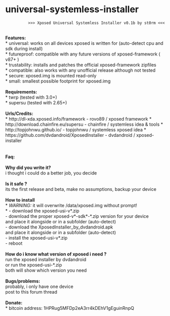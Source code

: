 # universal-systemless-installer

              >>> Xposed Universal Systemless Installer v0.1b by st0rm <<<
</BR>
  <B>Features:</B></BR>
* universal: works on all devices xposed is written for (auto-detect cpu and sdk during install)</BR>
* futureproof: compatible with any future versions of xposed-framework ( v87+ )</BR>
* trustability: installs and patches the official xposed-framework zipfiles</BR>
* compatible: also works with any unofficial release although not tested</BR>
* secure: xposed.img is mounted read-only</BR>
* small: smallest possible footprint for xposed.img</BR>
</BR>
<B>Requirements:</B></BR>
* twrp     (tested with 3.0+)</BR>
* supersu  (tested with 2.65+)</BR>
</BR>
<B>Urls/Credits:</B></BR>
* http://dl-xda.xposed.info/framework            - rovo89 / xposed framework
* http://download.chainfire.eu/supersu           - chainfire / systemless idea & tools
* http://topjohnwu.github.io/                    - topjohnwu / systemless xposed idea
* https://github.com/dvdandroid/XposedInstaller  - dvdandroid / xposed-installer
</BR>
</BR>
</BR>
<B>Faq:</B></BR>
</BR>
<B>Why did you write it?</B></BR>
  i thought i could do a better job, you decide
</BR></BR>
<B>Is it safe ?</B></BR>
  its the first release and beta, make no assumptions, backup your device</BR>
</BR>
<B>How to install</B></BR>
* <I>WARNING:</I> it will overwrite /data/xposed.img without prompt!</BR>*
  - download the xposed-usi-v*.zip</BR>
  - download the proper xposed-v*-sdk*-*.zip version for your device</BR>
  and place it alongside or in a subfolder (auto-detect)</BR>
  - download the XposedInstaller_by_dvdandroid.apk</BR>
  and place it alongside or in a subfolder (auto-detect)</BR>
  - install the xposed-usi-v*.zip</BR>
  - reboot</BR>
</B></BR>
<B>How do i know what version of xposed i need ?</B></BR>
  run the xposed installer by dvdandroid</BR>
  or run the xposed-usi-*.zip</BR>
  both will show which version you need</BR>
</BR>
<B>Bugs/problems:</B></BR>
  probably, i only have one device</BR>
  post to this forum thread</BR>
</BR> 
<B>Donate:</B></BR>
* bitcoin address: 1HPRug5MFDp2eA3rr4kDEhV1gEguinRnpQ</BR>
</BR>
